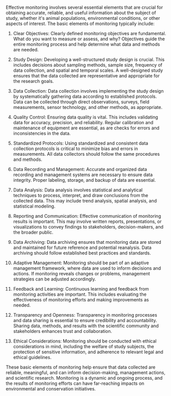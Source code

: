 Effective monitoring involves several essential elements that are crucial for obtaining accurate, reliable, and useful information about the subject of study, whether it's animal populations, environmental conditions, or other aspects of interest. The basic elements of monitoring typically include:

1. Clear Objectives: Clearly defined monitoring objectives are fundamental. What do you want to measure or assess, and why? Objectives guide the entire monitoring process and help determine what data and methods are needed.

2. Study Design: Developing a well-structured study design is crucial. This includes decisions about sampling methods, sample size, frequency of data collection, and spatial and temporal scales. A well-designed study ensures that the data collected are representative and appropriate for the research goals.

3. Data Collection: Data collection involves implementing the study design by systematically gathering data according to established protocols. Data can be collected through direct observations, surveys, field measurements, sensor technology, and other methods, as appropriate.

4. Quality Control: Ensuring data quality is vital. This includes validating data for accuracy, precision, and reliability. Regular calibration and maintenance of equipment are essential, as are checks for errors and inconsistencies in the data.

5. Standardized Protocols: Using standardized and consistent data collection protocols is critical to minimize bias and errors in measurements. All data collectors should follow the same procedures and methods.

6. Data Recording and Management: Accurate and organized data recording and management systems are necessary to ensure data integrity. Proper labeling, storage, and backup of data are essential.

7. Data Analysis: Data analysis involves statistical and analytical techniques to process, interpret, and draw conclusions from the collected data. This may include trend analysis, spatial analysis, and statistical modeling.

8. Reporting and Communication: Effective communication of monitoring results is important. This may involve written reports, presentations, or visualizations to convey findings to stakeholders, decision-makers, and the broader public.

9. Data Archiving: Data archiving ensures that monitoring data are stored and maintained for future reference and potential reanalysis. Data archiving should follow established best practices and standards.

10. Adaptive Management: Monitoring should be part of an adaptive management framework, where data are used to inform decisions and actions. If monitoring reveals changes or problems, management strategies can be adjusted accordingly.

11. Feedback and Learning: Continuous learning and feedback from monitoring activities are important. This includes evaluating the effectiveness of monitoring efforts and making improvements as needed.

12. Transparency and Openness: Transparency in monitoring processes and data sharing is essential to ensure credibility and accountability. Sharing data, methods, and results with the scientific community and stakeholders enhances trust and collaboration.

13. Ethical Considerations: Monitoring should be conducted with ethical considerations in mind, including the welfare of study subjects, the protection of sensitive information, and adherence to relevant legal and ethical guidelines.

These basic elements of monitoring help ensure that data collected are reliable, meaningful, and can inform decision-making, management actions, and scientific research. Monitoring is a dynamic and ongoing process, and the results of monitoring efforts can have far-reaching impacts on environmental and conservation initiatives.